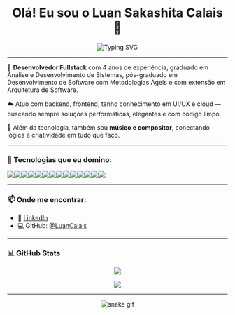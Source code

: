 <h1 align="center">Olá! Eu sou o Luan Sakashita Calais 👋</h1>

<p align="center">
  <img src="https://readme-typing-svg.demolab.com?font=Fira+Code&size=22&pause=1000&color=F97316&center=true&vCenter=true&multiline=true&width=800&height=80&lines=Desenvolvedor+Fullstack;Apaixonado+por+Clean+Code+e+boa+arquitetura;Cloud+%7C+UI%2FUX+%7C+M%C3%BAsico+%F0%9F%8E%B5" alt="Typing SVG" />
</p>

---

🎯 **Desenvolvedor Fullstack** com 4 anos de experiência, graduado em Análise e Desenvolvimento de Sistemas, pós-graduado em Desenvolvimento de Software com Metodologias Ágeis e com extensão em Arquitetura de Software.

☁️ Atuo com backend, frontend, tenho conhecimento em UI/UX e cloud — buscando sempre soluções performáticas, elegantes e com código limpo.

🎵 Além da tecnologia, também sou **músico e compositor**, conectando lógica e criatividade em tudo que faço.

---

### 🚀 Tecnologias que eu domino:

<div style="display: flex; flex-wrap: wrap;">
  <img src="https://img.shields.io/badge/-React-61DAFB?style=for-the-badge&logo=react&logoColor=000000" />
  <img src="https://img.shields.io/badge/-ReactNative-61DAFB?style=for-the-badge&logo=react&logoColor=000000" />
  <img src="https://img.shields.io/badge/-VueJs-4FC08D?style=for-the-badge&logo=vue.js&logoColor=fff" />
  <img src="https://img.shields.io/badge/-NodeJs-339933?style=for-the-badge&logo=node.js&logoColor=fff" />
  <img src="https://img.shields.io/badge/-Sequelize-52B0E7?style=for-the-badge&logo=sequelize&logoColor=fff" />
  <img src="https://img.shields.io/badge/-ExpressJs-000000?style=for-the-badge&logo=express&logoColor=fff" />
  <img src="https://img.shields.io/badge/-JavaScript-F7DF1E?style=for-the-badge&logo=javascript&logoColor=000" />
  <img src="https://img.shields.io/badge/-Java-007396?style=for-the-badge&logo=java&logoColor=fff" />
  <img src="https://img.shields.io/badge/-Docker-2496ED?style=for-the-badge&logo=docker&logoColor=fff" />
  <img src="https://img.shields.io/badge/-AWS-232F3E?style=for-the-badge&logo=amazon-aws&logoColor=fff" />
  <img src="https://img.shields.io/badge/-MongoDB-47A248?style=for-the-badge&logo=mongodb&logoColor=fff" />
  <img src="https://img.shields.io/badge/-PostgreSQL-4169E1?style=for-the-badge&logo=postgresql&logoColor=fff" />
  <img src="https://img.shields.io/badge/-MySQL-4479A1?style=for-the-badge&logo=mysql&logoColor=fff" />
  <img src="https://img.shields.io/badge/-Figma-F24E1E?style=for-the-badge&logo=figma&logoColor=fff" />
</div>

---

### 📫 Onde me encontrar:

- 💼 [LinkedIn](https://www.linkedin.com/in/luan-s-calais-186104217/)
- 💻 GitHub: [@LuanCalais](https://github.com/luanscalais)

---

### 📊 GitHub Stats

<p align="center">
  <img src="https://github-readme-stats.vercel.app/api?username=LuanCalais&show_icons=true&theme=radical&count_private=true" />
</p>
<p align="center">
  <img src="https://github-readme-streak-stats.herokuapp.com/?user=LuanCalais&theme=radical" />
</p>

---

<p align="center">
  <img src="https://raw.githubusercontent.com/LuanCalais/LuanCalais/output/github-contribution-grid-snake.svg" alt="snake gif" />
</p>

